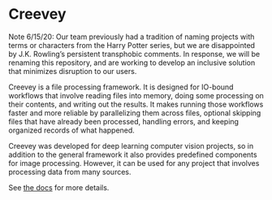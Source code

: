 # Creevey

Note 6/15/20: Our team previously had a tradition of naming projects with terms or characters from the Harry Potter series, but we are disappointed by J.K. Rowling’s persistent transphobic comments. In response, we will be renaming this repository, and are working to develop an inclusive solution that minimizes disruption to our users.

Creevey is a file processing framework. It is designed for IO-bound workflows that involve reading files into memory, doing some processing on their contents, and writing out the results. It makes running those workflows faster and more reliable by parallelizing them across files, optional skipping files that have already been processed, handling errors, and keeping organized records of what happened.

Creevey was developed for deep learning computer vision projects, so in addition to the general framework it also provides predefined components for image processing. However, it can be used for any project that involves processing data from many sources.

See [the docs](https://creevey.readthedocs.io/) for more details.
